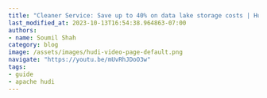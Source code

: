 ```yaml
---
title: "Cleaner Service: Save up to 40% on data lake storage costs | Hudi Labs"
last_modified_at: 2023-10-13T16:54:38.964863-07:00
authors:
- name: Soumil Shah
category: blog
image: /assets/images/hudi-video-page-default.png
navigate: "https://youtu.be/mUvRhJDoO3w"
tags:
- guide
- apache hudi
---
```

